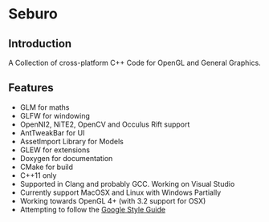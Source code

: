 # Seburo
## Introduction

A Collection of cross-platform C++ Code for OpenGL and General Graphics.


## Features

* GLM for maths
* GLFW for windowing
* OpenNI2, NiTE2, OpenCV and Occulus Rift support
* AntTweakBar for UI
* AssetImport Library for Models
* GLEW for extensions
* Doxygen for documentation
* CMake for build
* C++11 only
* Supported in Clang and probably GCC. Working on Visual Studio
* Currently support MacOSX and Linux with Windows Partially
* Working towards OpenGL 4+ (with 3.2 support for OSX)
* Attempting to follow the [Google Style Guide](http://google-styleguide.googlecode.com/svn/trunk/cppguide.xml)


